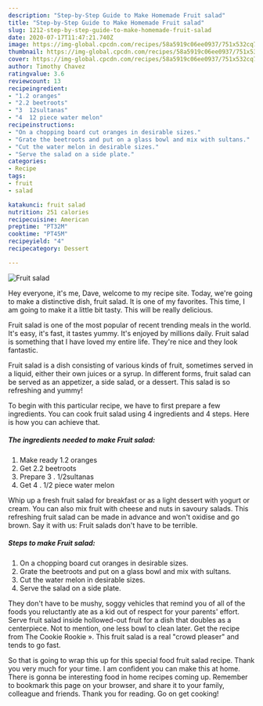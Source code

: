 ```yaml
---
description: "Step-by-Step Guide to Make Homemade Fruit salad"
title: "Step-by-Step Guide to Make Homemade Fruit salad"
slug: 1212-step-by-step-guide-to-make-homemade-fruit-salad
date: 2020-07-17T11:47:21.740Z
image: https://img-global.cpcdn.com/recipes/58a5919c06ee0937/751x532cq70/fruit-salad-recipe-main-photo.jpg
thumbnail: https://img-global.cpcdn.com/recipes/58a5919c06ee0937/751x532cq70/fruit-salad-recipe-main-photo.jpg
cover: https://img-global.cpcdn.com/recipes/58a5919c06ee0937/751x532cq70/fruit-salad-recipe-main-photo.jpg
author: Timothy Chavez
ratingvalue: 3.6
reviewcount: 13
recipeingredient:
- "1.2 oranges"
- "2.2 beetroots"
- "3  12sultanas"
- "4  12 piece water melon"
recipeinstructions:
- "On a chopping board cut oranges in desirable sizes."
- "Grate the beetroots and put on a glass bowl and mix with sultans."
- "Cut the water melon in desirable sizes."
- "Serve the salad on a side plate."
categories:
- Recipe
tags:
- fruit
- salad

katakunci: fruit salad 
nutrition: 251 calories
recipecuisine: American
preptime: "PT32M"
cooktime: "PT45M"
recipeyield: "4"
recipecategory: Dessert

---
```



![Fruit salad](https://img-global.cpcdn.com/recipes/58a5919c06ee0937/751x532cq70/fruit-salad-recipe-main-photo.jpg)

Hey everyone, it's me, Dave, welcome to my recipe site. Today, we're going to make a distinctive dish, fruit salad. It is one of my favorites. This time, I am going to make it a little bit tasty. This will be really delicious.

Fruit salad is one of the most popular of recent trending meals in the world. It's easy, it's fast, it tastes yummy. It's enjoyed by millions daily. Fruit salad is something that I have loved my entire life. They're nice and they look fantastic.

Fruit salad is a dish consisting of various kinds of fruit, sometimes served in a liquid, either their own juices or a syrup. In different forms, fruit salad can be served as an appetizer, a side salad, or a dessert. This salad is so refreshing and yummy!


To begin with this particular recipe, we have to first prepare a few ingredients. You can cook fruit salad using 4 ingredients and 4 steps. Here is how you can achieve that.

<!--inarticleads1-->

##### The ingredients needed to make Fruit salad:

1. Make ready 1.2 oranges
1. Get 2.2 beetroots
1. Prepare 3 . 1/2sultanas
1. Get 4 . 1/2 piece water melon


Whip up a fresh fruit salad for breakfast or as a light dessert with yogurt or cream. You can also mix fruit with cheese and nuts in savoury salads. This refreshing fruit salad can be made in advance and won&#39;t oxidise and go brown. Say it with us: Fruit salads don&#39;t have to be terrible. 

<!--inarticleads2-->

##### Steps to make Fruit salad:

1. On a chopping board cut oranges in desirable sizes.
1. Grate the beetroots and put on a glass bowl and mix with sultans.
1. Cut the water melon in desirable sizes.
1. Serve the salad on a side plate.


They don&#39;t have to be mushy, soggy vehicles that remind you of all of the foods you reluctantly ate as a kid out of respect for your parents&#39; effort. Serve fruit salad inside hollowed-out fruit for a dish that doubles as a centerpiece. Not to mention, one less bowl to clean later. Get the recipe from The Cookie Rookie ». This fruit salad is a real &#34;crowd pleaser&#34; and tends to go fast. 

So that is going to wrap this up for this special food fruit salad recipe. Thank you very much for your time. I am confident you can make this at home. There is gonna be interesting food in home recipes coming up. Remember to bookmark this page on your browser, and share it to your family, colleague and friends. Thank you for reading. Go on get cooking!
